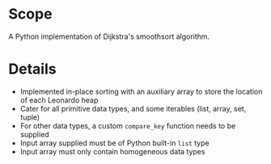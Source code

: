 # Scope
A Python implementation of Dijkstra's smoothsort algorithm.

# Details
- Implemented in-place sorting with an auxiliary array to store the location of each Leonardo heap
- Cater for all primitive data types, and some iterables (list, array, set, tuple)
-  For other data types, a custom `compare_key` function needs to be supplied
- Input array supplied must be of Python built-in `list` type
- Input array must only contain homogeneous data types